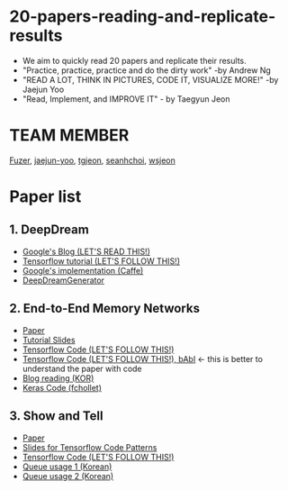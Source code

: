 # 20-papers-reading-and-replicate-results
* We aim to quickly read 20 papers and replicate their results.
* "Practice, practice, practice and do the dirty work" -by Andrew Ng
* "READ A LOT, THINK IN PICTURES, CODE IT, VISUALIZE MORE!" -by Jaejun Yoo
* "Read, Implement, and IMPROVE IT" - by Taegyun Jeon

# TEAM MEMBER

[Fuzer](https://github.com/FuZer), [jaejun-yoo](https://github.com/jaejun-yoo), [tgjeon](https://github.com/tgjeon), [seanhchoi](https://github.com/seanhchoi), [wsjeon](https://github.com/wsjeon)

# Paper list
## 1. DeepDream
* [Google's Blog (LET'S READ THIS!)](https://research.googleblog.com/2015/06/inceptionism-going-deeper-into-neural.html)
* [Tensorflow tutorial (LET'S FOLLOW THIS!)](https://github.com/tensorflow/tensorflow/blob/master/tensorflow/examples/tutorials/deepdream/deepdream.ipynb)
* [Google's implementation (Caffe)](https://github.com/google/deepdream)
* [DeepDreamGenerator](https://deepdreamgenerator.com)
## 2. End-to-End Memory Networks
* [Paper](https://arxiv.org/pdf/1503.08895v4.pdf)
* [Tutorial Slides](https://www.slideshare.net/carpedm20/ss-63116251)
* [Tensorflow Code (LET'S FOLLOW THIS!)](https://github.com/carpedm20/MemN2N-tensorflow)
* [Tensorflow Code (LET'S FOLLOW THIS!), bAbI](https://github.com/1202kbs/MemN2N-Tensorflow) <- this is better to understand the paper with code
* [Blog reading (KOR)](http://solarisailab.com/archives/690)
* [Keras Code (fchollet)](https://github.com/fchollet/keras/blob/master/examples/babi_memnn.py)
## 3. Show and Tell
* [Paper](https://arxiv.org/abs/1609.06647)
* [Slides for Tensorflow Code Patterns](https://wookayin.github.io/TensorFlowKR-2017-talk-bestpractice/ko/#1)
* [Tensorflow Code (LET'S FOLLOW THIS!)](https://github.com/tensorflow/models/tree/master/im2txt)
* [Queue usage 1 (Korean)](http://bcho.tistory.com/1163)
* [Queue usage 2 (Korean)](http://bcho.tistory.com/1165)
